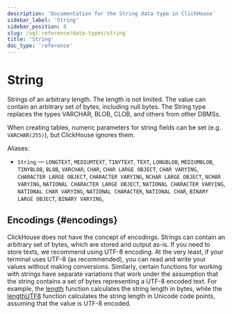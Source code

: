 ```yaml
---
description: 'Documentation for the String data type in ClickHouse'
sidebar_label: 'String'
sidebar_position: 8
slug: /sql-reference/data-types/string
title: 'String'
doc_type: 'reference'
---
```


# String

Strings of an arbitrary length. The length is not limited. The value can contain an arbitrary set of bytes, including null bytes.
The String type replaces the types VARCHAR, BLOB, CLOB, and others from other DBMSs.

When creating tables, numeric parameters for string fields can be set (e.g. `VARCHAR(255)`), but ClickHouse ignores them.

Aliases:

- `String` — `LONGTEXT`, `MEDIUMTEXT`, `TINYTEXT`, `TEXT`, `LONGBLOB`, `MEDIUMBLOB`, `TINYBLOB`, `BLOB`, `VARCHAR`, `CHAR`, `CHAR LARGE OBJECT`, `CHAR VARYING`, `CHARACTER LARGE OBJECT`, `CHARACTER VARYING`, `NCHAR LARGE OBJECT`, `NCHAR VARYING`, `NATIONAL CHARACTER LARGE OBJECT`, `NATIONAL CHARACTER VARYING`, `NATIONAL CHAR VARYING`, `NATIONAL CHARACTER`, `NATIONAL CHAR`, `BINARY LARGE OBJECT`, `BINARY VARYING`,

## Encodings {#encodings}

ClickHouse does not have the concept of encodings. Strings can contain an arbitrary set of bytes, which are stored and output as-is.
If you need to store texts, we recommend using UTF-8 encoding. At the very least, if your terminal uses UTF-8 (as recommended), you can read and write your values without making conversions.
Similarly, certain functions for working with strings have separate variations that work under the assumption that the string contains a set of bytes representing a UTF-8 encoded text.
For example, the [length](/sql-reference/functions/array-functions#length) function calculates the string length in bytes, while the [lengthUTF8](../functions/string-functions.md#lengthUTF8) function calculates the string length in Unicode code points, assuming that the value is UTF-8 encoded.
